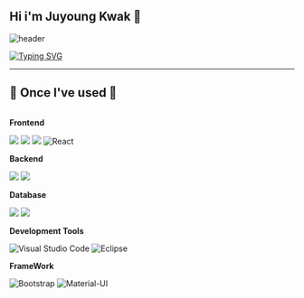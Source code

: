 ## Hi i'm Juyoung Kwak 👋

![header](https://capsule-render.vercel.app/api?type=waving&color=6994CDEE&text=&animation=twinkling&height=80)

[![Typing SVG](https://readme-typing-svg.demolab.com?font=Alkatra&weight=500&size=45&duration=3500&pause=3&color=6994CDEE&center=false&vCenter=false&multiline=true&repeat=true&width=1000&height=100&lines=Welcome+to+Ju-young's+GitHub!👋)](https://github.com/JuyoungKwak0618)

 
<div align="left">

-------
## 🔨 Once I've used 🔨
<div style="display:flex; flex-direction:column; align-items:flex-start;">
    <!-- Frontend -->
    <p><strong>Frontend</strong></p>
    <div>
        <img src="https://img.shields.io/badge/html5-E34F26?style=flat-square&logo=html5&logoColor=white"> 
        <img src="https://img.shields.io/badge/css-1572B6?style=flat-square&logo=css3&logoColor=white"> 
        <img src="https://img.shields.io/badge/javascript-F7DF1E?style=flat-square&logo=javascript&logoColor=black">
     <img src="https://img.shields.io/badge/react-61DAFB?style=flat-square&logo=react&logoColor=black" alt="React">
    </div>
    <!-- Backend -->
    <p><strong>Backend</strong></p>
    <div>
        <img src="https://img.shields.io/badge/Java-007396?style=for-the-badge&logo=Java&logoColor=white"> 
        <img src="https://img.shields.io/badge/Spring Boot-6DB33F?style=for-the-badge&logo=spring boot&logoColor=white"> 
    </div>
    <!-- Database -->
    <p><strong>Database</strong></p>
    <div>
        <img src="https://img.shields.io/badge/mysql-4479A1?style=for-the-badge&logo=mysql&logoColor=white"> 
        <img src="https://img.shields.io/badge/firebase-FFCA28?style=for-the-badge&logo=firebase&logoColor=white">
    </div>
   <!-- Development Tools -->
   <p><strong>Development Tools</strong></p>
   <div>
 <img src="https://img.shields.io/badge/Visual%20Studio%20Code-007ACC?style=flat-square&logo=visual-studio-code&logoColor=white" alt="Visual Studio Code">
<img src="https://img.shields.io/badge/Eclipse-2C2255?style=flat-square&logo=eclipse&logoColor=white" alt="Eclipse">
   </div>
   <!-- FrameWork -->
  <p><strong>FrameWork</strong></p>
   <div>
   <img src="https://img.shields.io/badge/bootstrap-7952B3?style=flat-square&logo=bootstrap&logoColor=white" alt="Bootstrap">
<img src="https://img.shields.io/badge/Material--UI-0081CB?style=flat-square&logo=material-ui&logoColor=white" alt="Material-UI">
   </div>
</div>
